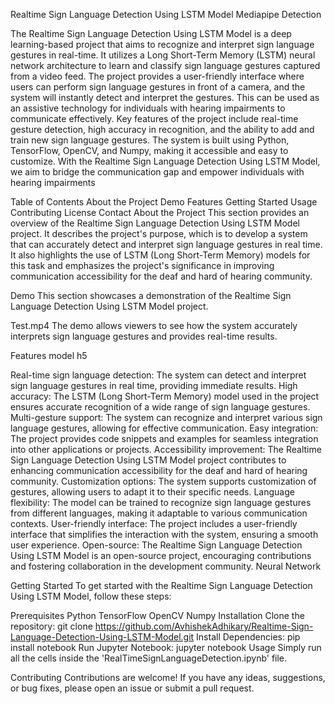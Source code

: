 Realtime Sign Language Detection Using LSTM Model
Mediapipe Detection

The Realtime Sign Language Detection Using LSTM Model is a deep learning-based project that aims to recognize and interpret sign language gestures in real-time. It utilizes a Long Short-Term Memory (LSTM) neural network architecture to learn and classify sign language gestures captured from a video feed. The project provides a user-friendly interface where users can perform sign language gestures in front of a camera, and the system will instantly detect and interpret the gestures. This can be used as an assistive technology for individuals with hearing impairments to communicate effectively. Key features of the project include real-time gesture detection, high accuracy in recognition, and the ability to add and train new sign language gestures. The system is built using Python, TensorFlow, OpenCV, and Numpy, making it accessible and easy to customize. With the Realtime Sign Language Detection Using LSTM Model, we aim to bridge the communication gap and empower individuals with hearing impairments

Table of Contents
About the Project
Demo
Features
Getting Started
Usage
Contributing
License
Contact
About the Project
This section provides an overview of the Realtime Sign Language Detection Using LSTM Model project. It describes the project's purpose, which is to develop a system that can accurately detect and interpret sign language gestures in real time. It also highlights the use of LSTM (Long Short-Term Memory) models for this task and emphasizes the project's significance in improving communication accessibility for the deaf and hard of hearing community.

Demo
This section showcases a demonstration of the Realtime Sign Language Detection Using LSTM Model project.

 Test.mp4 
The demo allows viewers to see how the system accurately interprets sign language gestures and provides real-time results.

Features
model h5

Real-time sign language detection: The system can detect and interpret sign language gestures in real time, providing immediate results.
High accuracy: The LSTM (Long Short-Term Memory) model used in the project ensures accurate recognition of a wide range of sign language gestures.
Multi-gesture support: The system can recognize and interpret various sign language gestures, allowing for effective communication.
Easy integration: The project provides code snippets and examples for seamless integration into other applications or projects.
Accessibility improvement: The Realtime Sign Language Detection Using LSTM Model project contributes to enhancing communication accessibility for the deaf and hard of hearing community.
Customization options: The system supports customization of gestures, allowing users to adapt it to their specific needs.
Language flexibility: The model can be trained to recognize sign language gestures from different languages, making it adaptable to various communication contexts.
User-friendly interface: The project includes a user-friendly interface that simplifies the interaction with the system, ensuring a smooth user experience.
Open-source: The Realtime Sign Language Detection Using LSTM Model is an open-source project, encouraging contributions and fostering collaboration in the development community.
Neural Network

Getting Started
To get started with the Realtime Sign Language Detection Using LSTM Model, follow these steps:

Prerequisites
Python
TensorFlow
OpenCV
Numpy
Installation
Clone the repository:
git clone https://github.com/AvhishekAdhikary/Realtime-Sign-Language-Detection-Using-LSTM-Model.git
Install Dependencies:
pip install notebook
Run Jupyter Notebook:
jupyter notebook
Usage
Simply run all the cells inside the 'RealTimeSignLanguageDetection.ipynb' file.

Contributing
Contributions are welcome! If you have any ideas, suggestions, or bug fixes, please open an issue or submit a pull request.
